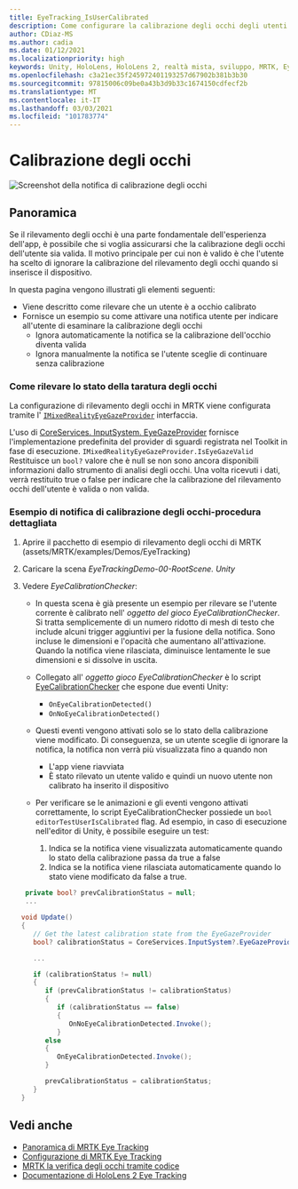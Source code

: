 ```yaml
---
title: EyeTracking_IsUserCalibrated
description: Come configurare la calibrazione degli occhi degli utenti in MRTK
author: CDiaz-MS
ms.author: cadia
ms.date: 01/12/2021
ms.localizationpriority: high
keywords: Unity, HoloLens, HoloLens 2, realtà mista, sviluppo, MRTK, EyeTracking, calibrazione,
ms.openlocfilehash: c3a21ec35f245972401193257d67902b381b3b30
ms.sourcegitcommit: 97815006c09be0a43b3d9b33c1674150cdfecf2b
ms.translationtype: MT
ms.contentlocale: it-IT
ms.lasthandoff: 03/03/2021
ms.locfileid: "101783774"
---
```

# <a name="eye-calibration"></a>Calibrazione degli occhi

![Screenshot della notifica di calibrazione degli occhi](../images/eye-tracking/mrtk_et_calibration_notification_example.jpg)

## <a name="overview"></a>Panoramica

Se il rilevamento degli occhi è una parte fondamentale dell'esperienza dell'app, è possibile che si voglia assicurarsi che la calibrazione degli occhi dell'utente sia valida.
Il motivo principale per cui non è valido è che l'utente ha scelto di ignorare la calibrazione del rilevamento degli occhi quando si inserisce il dispositivo.

In questa pagina vengono illustrati gli elementi seguenti:

- Viene descritto come rilevare che un utente è a occhio calibrato
- Fornisce un esempio su come attivare una notifica utente per indicare all'utente di esaminare la calibrazione degli occhi
  - Ignora automaticamente la notifica se la calibrazione dell'occhio diventa valida
  - Ignora manualmente la notifica se l'utente sceglie di continuare senza calibrazione

### <a name="how-to-detect-the-eye-calibration-state"></a>Come rilevare lo stato della taratura degli occhi

La configurazione di rilevamento degli occhi in MRTK viene configurata tramite l' [`IMixedRealityEyeGazeProvider`](xref:Microsoft.MixedReality.Toolkit.Input.IMixedRealityEyeGazeProvider) interfaccia.

L'uso di [CoreServices. InputSystem. EyeGazeProvider](eye-tracking-eye-gaze-provider.md) fornisce l'implementazione predefinita del provider di sguardi registrata nel Toolkit in fase di esecuzione. `IMixedRealityEyeGazeProvider.IsEyeGazeValid` Restituisce un `bool?` valore che è null se non sono ancora disponibili informazioni dallo strumento di analisi degli occhi.
Una volta ricevuti i dati, verrà restituito true o false per indicare che la calibrazione del rilevamento occhi dell'utente è valida o non valida.

### <a name="sample-eye-calibration-notification---step-by-step"></a>Esempio di notifica di calibrazione degli occhi-procedura dettagliata

1. Aprire il pacchetto di esempio di rilevamento degli occhi di MRTK (assets/MRTK/examples/Demos/EyeTracking)

2. Caricare la scena _EyeTrackingDemo-00-RootScene. Unity_

3. Vedere _EyeCalibrationChecker_:
   - In questa scena è già presente un esempio per rilevare se l'utente corrente è calibrato nell' *oggetto del gioco _EyeCalibrationChecker_*.
Si tratta semplicemente di un numero ridotto di mesh di testo che include alcuni trigger aggiuntivi per la fusione della notifica. Sono incluse le dimensioni e l'opacità che aumentano all'attivazione.
Quando la notifica viene rilasciata, diminuisce lentamente le sue dimensioni e si dissolve in uscita.

   - Collegato all' *oggetto gioco _EyeCalibrationChecker_* è lo script [EyeCalibrationChecker](xref:Microsoft.MixedReality.Toolkit.Examples.Demos.EyeTracking.EyeCalibrationChecker) che espone due eventi Unity:
      - `OnEyeCalibrationDetected()`
      - `OnNoEyeCalibrationDetected()`

   - Questi eventi vengono attivati solo se lo stato della calibrazione viene modificato. Di conseguenza, se un utente sceglie di ignorare la notifica, la notifica non verrà più visualizzata fino a quando non
      - L'app viene riavviata
      - È stato rilevato un utente valido e quindi un nuovo utente non calibrato ha inserito il dispositivo

   - Per verificare se le animazioni e gli eventi vengono attivati correttamente, lo script EyeCalibrationChecker possiede un `bool editorTestUserIsCalibrated` flag. Ad esempio, in caso di esecuzione nell'editor di Unity, è possibile eseguire un test:
      1. Indica se la notifica viene visualizzata automaticamente quando lo stato della calibrazione passa da true a false
      1. Indica se la notifica viene rilasciata automaticamente quando lo stato viene modificato da false a true.

```c#
    private bool? prevCalibrationStatus = null;
    ...

   void Update()
   {
      // Get the latest calibration state from the EyeGazeProvider
      bool? calibrationStatus = CoreServices.InputSystem?.EyeGazeProvider?.IsEyeCalibrationValid;

      ...

      if (calibrationStatus != null)
      {
         if (prevCalibrationStatus != calibrationStatus)
         {
            if (calibrationStatus == false)
            {
               OnNoEyeCalibrationDetected.Invoke();
            }
         else
         {
            OnEyeCalibrationDetected.Invoke();
         }

         prevCalibrationStatus = calibrationStatus;
      }
   }
```

## <a name="see-also"></a>Vedi anche

- [Panoramica di MRTK Eye Tracking](eye-tracking-main.md)
- [Configurazione di MRTK Eye Tracking](eye-tracking-basic-setup.md)
- [MRTK la verifica degli occhi tramite codice](eye-tracking-eye-gaze-provider.md)
- [Documentazione di HoloLens 2 Eye Tracking](https://docs.microsoft.com/windows/mixed-reality/eye-tracking)
